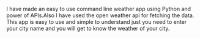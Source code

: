 I have made an easy to use command line weather app using Python and power of APIs.Also I have used the open weather api for fetching the data. This app is easy to use and simple to understand just you need to enter your city name and you will get to know the weather of your city.
